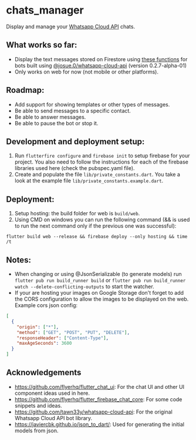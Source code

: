 # chats_manager

Display and manage your [Whatsapp Cloud API](https://developers.facebook.com/docs/whatsapp/cloud-api/) chats.

## What works so far:

* Display the text messages stored on Firestore using [these functions](https://gist.github.com/j05u3/b3ad1d5d9106a918941587e03c1919b1) for bots built using [@josue.0/whatsapp-cloud-api](https://www.npmjs.com/package/@josue.0/whatsapp-cloud-api) (version 0.2.7-alpha-01)
* Only works on web for now (not mobile or other platforms).

## Roadmap:

* Add support for showing templates or other types of messages.
* Be able to send messages to a specific contact.
* Be able to answer messages.
* Be able to pause the bot or stop it.

## Development and deployment setup:

1. Run `flutterfire configure` and `firebase init` to setup firebase for your project. You also need to follow the instructions for each of the firebase libraries used here (check the pubspec.yaml file).
2. Create and populate the file `lib/private_constants.dart`. You take a look at the example file `lib/private_constants.example.dart`.

## Deployment:

1. Setup hosting: the build folder for web is `build/web`.
2. Using CMD on windows you can run the following command (&& is used to run the next command only if the previous one was successful):

```
flutter build web --release && firebase deploy --only hosting && time /t
```

## Notes:

- When changing or using @JsonSerializable (to generate models) run `flutter pub run build_runner build` or `flutter pub run build_runner watch --delete-conflicting-outputs` to start the watcher.
- If your are hosting your images on Google Storage don't forget to add the CORS configuration to allow the images to be displayed on the web. Example cors json config:

```json
[
  {
    "origin": ["*"],
    "method": ["GET", "POST", "PUT", "DELETE"],
    "responseHeader": ["Content-Type"],
    "maxAgeSeconds": 3600
  }
]
```

## Acknowledgements

- https://github.com/flyerhq/flutter_chat_ui: For the chat UI and other UI component ideas used in here.
- https://github.com/flyerhq/flutter_firebase_chat_core: For some code snippets and ideas.
- https://github.com/tawn33y/whatsapp-cloud-api: For the original Whatsapp Cloud API bot library.
- https://javiercbk.github.io/json_to_dart/: Used for generating the initial models from json.